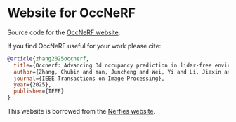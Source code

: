 # Website for OccNeRF

Source code for the [OccNeRF website](https://linshan-bin.github.io/OccNeRF).

If you find OccNeRF useful for your work please cite:

```bibtex
@article{zhang2025occnerf,
  title={Occnerf: Advancing 3d occupancy prediction in lidar-free environments},
  author={Zhang, Chubin and Yan, Juncheng and Wei, Yi and Li, Jiaxin and Liu, Li and Tang, Yansong and Duan, Yueqi and Lu, Jiwen},
  journal={IEEE Transactions on Image Processing},
  year={2025},
  publisher={IEEE}
}
```

This website is borrowed from the [Nerfies website](https://nerfies.github.io).
